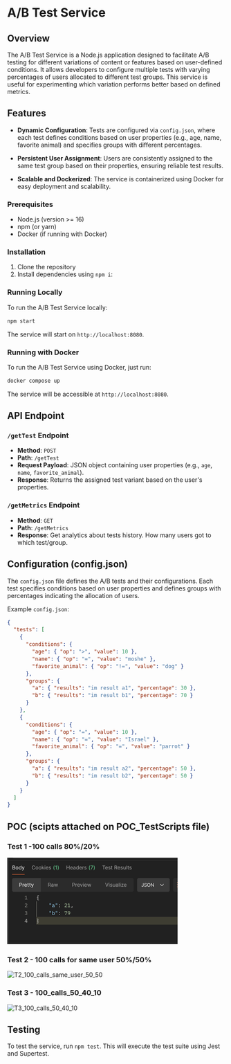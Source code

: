 
# A/B Test Service

## Overview

The A/B Test Service is a Node.js application designed to facilitate A/B testing for different variations of content or features based on user-defined conditions. It allows developers to configure multiple tests with varying percentages of users allocated to different test groups. This service is useful for experimenting which variation performs better based on defined metrics.

## Features

- **Dynamic Configuration**: Tests are configured via `config.json`, where each test defines conditions based on user properties (e.g., age, name, favorite animal) and specifies groups with different percentages.

- **Persistent User Assignment**: Users are consistently assigned to the same test group based on their properties, ensuring reliable test results.

- **Scalable and Dockerized**: The service is containerized using Docker for easy deployment and scalability.


### Prerequisites

- Node.js (version >= 16)
- npm (or yarn)
- Docker (if running with Docker)

### Installation

1. Clone the repository
2. Install dependencies using ```npm i```:
### Running Locally

To run the A/B Test Service locally:

```bash
npm start
```

The service will start on `http://localhost:8080`.

### Running with Docker

To run the A/B Test Service using Docker, just run:

   ```bash
   docker compose up
   ```

The service will be accessible at `http://localhost:8080`.

## API Endpoint

### `/getTest` Endpoint

- **Method**: `POST`
- **Path**: `/getTest`
- **Request Payload**: JSON object containing user properties (e.g., `age`, `name`, `favorite_animal`).
- **Response**: Returns the assigned test variant based on the user's properties.

### `/getMetrics` Endpoint

- **Method**: `GET`
- **Path**: `/getMetrics`
- **Response**: Get analytics about tests history. How many users got to which test/group.


## Configuration (config.json)

The `config.json` file defines the A/B tests and their configurations. Each test specifies conditions based on user properties and defines groups with percentages indicating the allocation of users.

Example `config.json`:

```json
{
  "tests": [
    {
      "conditions": {
        "age": { "op": ">", "value": 10 },
        "name": { "op": "=", "value": "moshe" },
        "favorite_animal": { "op": "!=", "value": "dog" }
      },
      "groups": {
        "a": { "results": "im result a1", "percentage": 30 },
        "b": { "results": "im result b1", "percentage": 70 }
      }
    },
    {
      "conditions": {
        "age": { "op": "=", "value": 10 },
        "name": { "op": "=", "value": "Israel" },
        "favorite_animal": { "op": "=", "value": "parrot" }
      },
      "groups": {
        "a": { "results": "im result a2", "percentage": 50 },
        "b": { "results": "im result b2", "percentage": 50 }
      }
    }
  ]
}
```

## POC (scipts attached on POC_TestScripts file)

### Test 1 -100 calls 80%/20%
![T1_100_calls_80_20](POC_TestScripts/T1_100_calls_80_20.png)

### Test 2 - 100 calls for same user 50%/50%
![T2_100_calls_same_user_50_50](T2_100_calls_same_user_50_50.png)

### Test 3 - 100_calls_50_40_10
![T3_100_calls_50_40_10](T3_100_calls_50_40_10.png)




## Testing

To test the service, run `npm test`. This will execute the test suite using Jest and Supertest.
